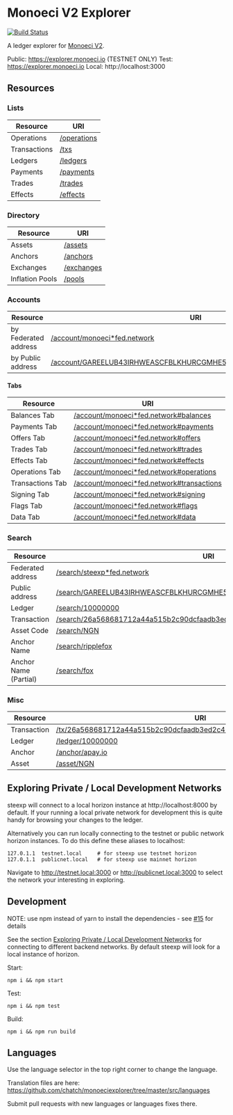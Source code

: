 # Monoeci V2 Explorer

[![Build Status](https://travis-ci.org/chatch/monoeciexplorer.svg?branch=master)](https://travis-ci.org/chatch/monoeciexplorer)

A ledger explorer for [Monoeci V2](https://www.monoeci.io).

Public: https://explorer.monoeci.io (TESTNET ONLY)
Test: https://explorer.monoeci.io
Local: http://localhost:3000

## Resources

### Lists

| Resource     | URI                                          |
| ------------ | -------------------------------------------- |
| Operations   | [/operations](https://explorer.monoeci.io/operations) |
| Transactions | [/txs](https://explorer.monoeci.io/txs)               |
| Ledgers      | [/ledgers](https://explorer.monoeci.io/ledgers)       |
| Payments     | [/payments](https://explorer.monoeci.io/payments)     |
| Trades       | [/trades](https://explorer.monoeci.io/trades)         |
| Effects      | [/effects](https://explorer.monoeci.io/effects)       |

### Directory

| Resource        | URI                                        |
| --------------- | ------------------------------------------ |
| Assets          | [/assets](https://explorer.monoeci.io/assets)       |
| Anchors         | [/anchors](https://explorer.monoeci.io/anchors)     |
| Exchanges       | [/exchanges](https://explorer.monoeci.io/exchanges) |
| Inflation Pools | [/pools](https://explorer.monoeci.io/pools)         |

### Accounts

| Resource             | URI                                                                                                                                                      |
| -------------------- | -------------------------------------------------------------------------------------------------------------------------------------------------------- |
| by Federated address | [/account/monoeci\*fed.network](https://explorer.monoeci.io/account/monoeci*fed.network)                                                                          |
| by Public address    | [/account/GAREELUB43IRHWEASCFBLKHURCGMHE5IF6XSE7EXDLACYHGRHM43RFOX](https://explorer.monoeci.io/account/GAREELUB43IRHWEASCFBLKHURCGMHE5IF6XSE7EXDLACYHGRHM43RFOX) |

#### Tabs

| Resource         | URI                                                                                                       |
| ---------------- | --------------------------------------------------------------------------------------------------------- |
| Balances Tab     | [/account/monoeci\*fed.network#balances](https://explorer.monoeci.io/account/monoeci*fed.network#balances)         |
| Payments Tab     | [/account/monoeci\*fed.network#payments](https://explorer.monoeci.io/account/monoeci*fed.network#payments)         |
| Offers Tab       | [/account/monoeci\*fed.network#offers](https://explorer.monoeci.io/account/monoeci*fed.network#offers)             |
| Trades Tab       | [/account/monoeci\*fed.network#trades](https://explorer.monoeci.io/account/monoeci*fed.network#trades)             |
| Effects Tab      | [/account/monoeci\*fed.network#effects](https://explorer.monoeci.io/account/monoeci*fed.network#effects)           |
| Operations Tab   | [/account/monoeci\*fed.network#operations](https://explorer.monoeci.io/account/monoeci*fed.network#operations)     |
| Transactions Tab | [/account/monoeci\*fed.network#transactions](https://explorer.monoeci.io/account/monoeci*fed.network#transactions) |
| Signing Tab      | [/account/monoeci\*fed.network#signing](https://explorer.monoeci.io/account/monoeci*fed.network#signing)           |
| Flags Tab        | [/account/monoeci\*fed.network#flags](https://explorer.monoeci.io/account/monoeci*fed.network#flags)               |
| Data Tab         | [/account/monoeci\*fed.network#data](https://explorer.monoeci.io/account/monoeci*fed.network#data)                  |

### Search

| Resource              | URI                                                                                                                                                                    |
| --------------------- | ---------------------------------------------------------------------------------------------------------------------------------------------------------------------- |
| Federated address     | [/search/steexp\*fed.network](https://explorer.monoeci.io/search/steexp*fed.network)                                                                                            |
| Public address        | [/search/GAREELUB43IRHWEASCFBLKHURCGMHE5IF6XSE7EXDLACYHGRHM43RFOX](https://explorer.monoeci.io/search/GAREELUB43IRHWEASCFBLKHURCGMHE5IF6XSE7EXDLACYHGRHM43RFOX)                 |
| Ledger                | [/search/10000000](https://explorer.monoeci.io/search/10000000)                                                                                                                 |
| Transaction           | [/search/26a568681712a44a515b2c90dcfaadb3ed2c40dc60254638407937bee4767071](https://explorer.monoeci.io/search/26a568681712a44a515b2c90dcfaadb3ed2c40dc60254638407937bee4767071) |
| Asset Code            | [/search/NGN](https://explorer.monoeci.io/search/NGN)                                                                                                                           |
| Anchor Name           | [/search/ripplefox](https://explorer.monoeci.io/search/ripplefox)                                                                                                               |
| Anchor Name (Partial) | [/search/fox](https://explorer.monoeci.io/search/fox)                                                                                                                           |

### Misc

| Resource    | URI                                                                                                                                                            |
| ----------- | -------------------------------------------------------------------------------------------------------------------------------------------------------------- |
| Transaction | [/tx/26a568681712a44a515b2c90dcfaadb3ed2c40dc60254638407937bee4767071](https://explorer.monoeci.io/tx/26a568681712a44a515b2c90dcfaadb3ed2c40dc60254638407937bee4767071) |
| Ledger      | [/ledger/10000000](https://explorer.monoeci.io/ledger/10000000)                                                                                                         |
| Anchor      | [/anchor/apay.io](https://explorer.monoeci.io/anchor/apay.io)                                                                                                           |
| Asset       | [/asset/NGN](https://explorer.monoeci.io/asset/NGN)                                                                                                                     |

## Exploring Private / Local Development Networks<a name="private-networks"></a>

steexp will connect to a local horizon instance at http://localhost:8000 by default. If your running a local private network for development this is quite handy for browsing your changes to the ledger.

Alternatively you can run locally connecting to the testnet or public network horizon instances. To do this define these aliases to localhost:

```
127.0.1.1  testnet.local     # for steexp use testnet horizon
127.0.1.1  publicnet.local   # for steexp use mainnet horizon
```

Navigate to http://testnet.local:3000 or http://publicnet.local:3000 to select the network your interesting in exploring.

## Development

NOTE: use npm instead of yarn to install the dependencies - see [#15](https://github.com/chatch/monoeciexplorer/issues/15) for details

See the section [Exploring Private / Local Development Networks](#private-networks) for connecting to different backend networks. By default steexp will look for a local instance of horizon.

Start:

```
npm i && npm start
```

Test:

```
npm i && npm test
```

Build:

```
npm i && npm run build
```

## Languages

Use the language selector in the top right corner to change the language.

Translation files are here:
https://github.com/chatch/monoeciexplorer/tree/master/src/languages

Submit pull requests with new languages or languages fixes there.
